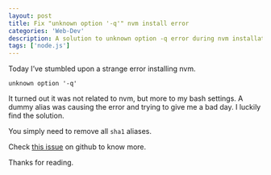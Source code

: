 ```yaml
---
layout: post
title: Fix "unknown option '-q'" nvm install error
categories: 'Web-Dev'
description: A solution to unknown option -q error during nvm installation
tags: ['node.js']
---
```


Today I’ve stumbled upon a strange error installing nvm.

```text
unknown option '-q'
```

It turned out it was not related to nvm, but more to my bash settings. A dummy alias was causing the error and trying to give me a bad day. I luckily find the solution.

You simply need to remove all ```sha1``` aliases.

Check [this issue](https://github.com/creationix/nvm/issues/536) on github to know more.

Thanks for reading.